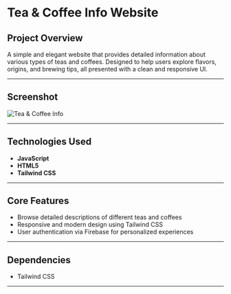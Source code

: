 # Tea & Coffee Info Website

## Project Overview  
A simple and elegant website that provides detailed information about various types of teas and coffees. Designed to help users explore flavors, origins, and brewing tips, all presented with a clean and responsive UI.

---

## Screenshot  
![Tea & Coffee Info]([https://your-image-url.com/screenshot.png](https://i.postimg.cc/zfTQR5Ht/Screenshot-1.png))

---

## Technologies Used  
- **JavaScript**  
- **HTML5**  
- **Tailwind CSS**  

---

## Core Features  
- Browse detailed descriptions of different teas and coffees  
- Responsive and modern design using Tailwind CSS  
- User authentication via Firebase for personalized experiences  

---

## Dependencies  
- Tailwind CSS   

---

